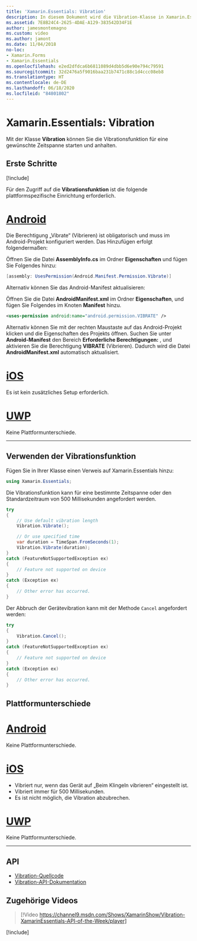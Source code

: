 ```yaml
---
title: 'Xamarin.Essentials: Vibration'
description: In diesem Dokument wird die Vibration-Klasse in Xamarin.Essentials beschrieben, mit der Sie die Vibrationsfunktion für eine gewünschte Zeitspanne starten und anhalten können.
ms.assetid: 7E8B24C4-2625-4DAE-A129-383542D34F1E
author: jamesmontemagno
ms.custom: video
ms.author: jamont
ms.date: 11/04/2018
no-loc:
- Xamarin.Forms
- Xamarin.Essentials
ms.openlocfilehash: e2ed2dfdca6b6811089d4dbb5d6e90e794c79591
ms.sourcegitcommit: 32d2476a5f9016baa231b7471c88c1d4ccc08eb8
ms.translationtype: HT
ms.contentlocale: de-DE
ms.lasthandoff: 06/18/2020
ms.locfileid: "84801802"
---
```

# <a name="xamarinessentials-vibration"></a>Xamarin.Essentials: Vibration

Mit der Klasse **Vibration** können Sie die Vibrationsfunktion für eine gewünschte Zeitspanne starten und anhalten.

## <a name="get-started"></a>Erste Schritte

[!include[](~/essentials/includes/get-started.md)]

Für den Zugriff auf die **Vibrationsfunktion** ist die folgende plattformspezifische Einrichtung erforderlich.

# <a name="android"></a>[Android](#tab/android)

Die Berechtigung „Vibrate“ (Vibrieren) ist obligatorisch und muss im Android-Projekt konfiguriert werden. Das Hinzufügen erfolgt folgendermaßen:

Öffnen Sie die Datei **AssemblyInfo.cs** im Ordner **Eigenschaften** und fügen Sie Folgendes hinzu:

```csharp
[assembly: UsesPermission(Android.Manifest.Permission.Vibrate)]
```

Alternativ können Sie das Android-Manifest aktualisieren:

Öffnen Sie die Datei **AndroidManifest.xml** im Ordner **Eigenschaften**, und fügen Sie Folgendes im Knoten **Manifest** hinzu.

```xml
<uses-permission android:name="android.permission.VIBRATE" />
```

Alternativ können Sie mit der rechten Maustaste auf das Android-Projekt klicken und die Eigenschaften des Projekts öffnen. Suchen Sie unter **Android-Manifest** den Bereich **Erforderliche Berechtigungen:** , und aktivieren Sie die Berechtigung **VIBRATE** (Vibrieren). Dadurch wird die Datei **AndroidManifest.xml** automatisch aktualisiert.

# <a name="ios"></a>[iOS](#tab/ios)

Es ist kein zusätzliches Setup erforderlich.

# <a name="uwp"></a>[UWP](#tab/uwp)

Keine Plattformunterschiede.

-----

## <a name="using-vibration"></a>Verwenden der Vibrationsfunktion

Fügen Sie in Ihrer Klasse einen Verweis auf Xamarin.Essentials hinzu:

```csharp
using Xamarin.Essentials;
```

Die Vibrationsfunktion kann für eine bestimmte Zeitspanne oder den Standardzeitraum von 500 Millisekunden angefordert werden.

```csharp
try
{
    // Use default vibration length
    Vibration.Vibrate();

    // Or use specified time
    var duration = TimeSpan.FromSeconds(1);
    Vibration.Vibrate(duration);
}
catch (FeatureNotSupportedException ex)
{
    // Feature not supported on device
}
catch (Exception ex)
{
    // Other error has occurred.
}
```

Der Abbruch der Gerätevibration kann mit der Methode `Cancel` angefordert werden:

```csharp
try
{
    Vibration.Cancel();
}
catch (FeatureNotSupportedException ex)
{
    // Feature not supported on device
}
catch (Exception ex)
{
    // Other error has occurred.
}
```

## <a name="platform-differences"></a>Plattformunterschiede

# <a name="android"></a>[Android](#tab/android)

Keine Plattformunterschiede.

# <a name="ios"></a>[iOS](#tab/ios)

- Vibriert nur, wenn das Gerät auf „Beim Klingeln vibrieren“ eingestellt ist.
- Vibriert immer für 500 Millisekunden.
- Es ist nicht möglich, die Vibration abzubrechen.

# <a name="uwp"></a>[UWP](#tab/uwp)

Keine Plattformunterschiede.

-----

## <a name="api"></a>API

- [Vibration-Quellcode](https://github.com/xamarin/Essentials/tree/main/Xamarin.Essentials/Vibration)
- [Vibration-API-Dokumentation](xref:Xamarin.Essentials.Vibration)

## <a name="related-video"></a>Zugehörige Videos

> [!Video https://channel9.msdn.com/Shows/XamarinShow/Vibration-XamarinEssentials-API-of-the-Week/player]

[!include[](~/essentials/includes/xamarin-show-essentials.md)]
